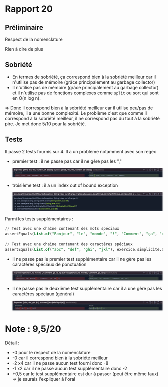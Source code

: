 # Rapport 20

## Préliminaire

Respect de la nomenclature

Rien à dire de plus

## Sobriété

- En termes de sobriété, ça correspond bien à la sobriété meilleur car il n'utilise pas de mémoire (grâce principalement au garbage collector)
- Il n'utilise pas de mémoire (grâce principalement au garbage collector) et il n'utilise pas de fonctions complexes comme `split` ou sort qui sont en O(n log n).

⇒ Donc il correspond bien à la sobriété meilleur car il utilise peu/pas de mémoire, il a une bonne complexité. Le problème c'est que comme il correspond à la sobriété meilleur, il ne correspond pas du tout à la sobriété pire. Je met donc 5/10 pour la sobriété.

## Tests

Il passe 2 tests fournis sur 4. Il a un problème notamment avec son regex

- premier test : il ne passe pas car il ne gère pas les ","
    
    ![Untitled](Rapport%2020%2004c8b49751cd48d097d27d762e2d32c4/Untitled.png)
    
- troisième test : il a un index out of bound exception
    
    ![Untitled](Rapport%2020%2004c8b49751cd48d097d27d762e2d32c4/Untitled%201.png)
    

Parmi les tests supplémentaires :

```sql
// Test avec une chaîne contenant des mots spéciaux
assertEquals(List.of("Bonjour", "le", "monde", "!", "Comment", "ça", "va", "?"), exercice.simplicite.SimpliciteMeilleur.solution("Bonjour le monde! Comment ça va?", List.of("B", "l", "m", "C", "v")));

// Test avec une chaîne contenant des caractères spéciaux
assertEquals(List.of("abc", "def", "ghi", "jkl"), exercice.simplicite.SimpliciteMeilleur.solution("abc@def#ghi$jkl", List.of("a", "d", "g", "j")));
```

- Il ne passe pas le premier test supplémentaire car il ne gère pas les caractères spéciaux de ponctuation
    
    ![Untitled](Rapport%2020%2004c8b49751cd48d097d27d762e2d32c4/Untitled%202.png)
    
- Il ne passe pas le deuxième test supplémentaire car il a une gère pas les caractères spéciaux (général)
    
    ![Untitled](Rapport%2020%2004c8b49751cd48d097d27d762e2d32c4/Untitled%203.png)
    

# Note : 9,5/20

Détail :

- -0 pour le respect de la nomenclature
- -0 car il correspond bien à la sobriété meilleur
- -2 x4 car il ne passe aucun test fourni donc -8
- -1 x2 car il ne passe aucun test supplémentaire donc -2
- +0,5 car le test supplémentaire est dur à passer (peut être même faux) => je saurais l'expliquer à l'oral